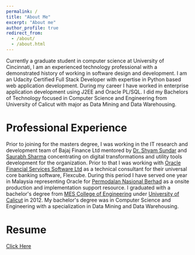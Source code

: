 ```yaml
---
permalink: /
title: "About Me"
excerpt: "About me"
author_profile: true
redirect_from: 
  - /about/
  - /about.html
---
```


Currently a graduate student in computer science at University of Cincinnati, I am an experienced technology professional with a demonstrated history of working in software design and development.
I am an Udacity Certified Full Stack Developer with expertise in Python based web application development. During my career I have worked in enterprise application development using J2EE and Oracle PL/SQL. I did my Bachelors of Technology focused in Computer Science and Engineering from University of Calicut with major as Data Mining and Data Warehousing. 

Professional Experience
======
Prior to joining for the masters degree, I was working in the IT research and development team of Bajaj Finance Ltd mentored by [Dr. Shyam Sundar](https://www.linkedin.com/in/bioenable/) and  [Saurabh Sharma](https://www.linkedin.com/in/saurabhsharma1010/) concentrating on digital transformations and utility tools development for the organization. Prior to that I was working with [Oracle Financial Services Software Ltd](https://www.oracle.com/industries/financial-services/index.html) as a technical consultant for their universal core banking software, Flexcube. During this period I have served one year in Malaysia representing Oracle for [Permodalan Nasional Berhad](https://en.wikipedia.org/wiki/Permodalan_Nasional_Berhad) as a onsite production and implementation support resource. 
I graduated with a bachelor's degree from [MES College of Engineering](http://www.mesce.ac.in/) under [University of Calicut](http://www.universityofcalicut.info/) in 2012. My bachelor's degree was in Computer Science and Engineering with a specialization in Data Mining and Data Warehousing. 

Resume
======
[Click Here](https://github.com/kiranvm/kiranvm.github.io/tree/master/_resume/Student_Resume.pdf)

